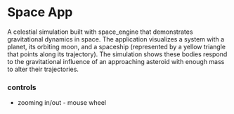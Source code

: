 # Space App

A celestial simulation built with space_engine that demonstrates gravitational
dynamics in space. The application visualizes a system with a planet, its orbiting moon,
and a spaceship (represented by a yellow triangle that points along its trajectory).
The simulation shows these bodies respond to the gravitational influence of an approaching asteroid with
enough mass to alter their trajectories.

### controls
- zooming in/out - mouse wheel